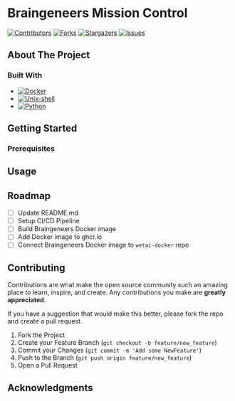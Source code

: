 # Braingeneers Mission Control

<!-- PROJECT SHIELDS -->
<!--
*** I'm using markdown "reference style" links for readability.
*** Reference links are enclosed in brackets [ ] instead of parentheses ( ).
*** See the bottom of this document for the declaration of the reference variables
*** for contributors-url, forks-url, etc. This is an optional, concise syntax you may use.
*** https://www.markdownguide.org/basic-syntax/#reference-style-links
-->
[![Contributors][contributors-shield]][contributors-url]
[![Forks][forks-shield]][forks-url]
[![Stargazers][stars-shield]][stars-url]
[![Issues][issues-shield]][issues-url]

<!-- ABOUT THE PROJECT -->
## About The Project

### Built With

* [![Docker][docker-shield]][docker-url]
* [![Unix-shell][shell-shield]][shell-url]
* [![Python][python-shield]][python-url]

<!-- GETTING STARTED -->
## Getting Started

### Prerequisites

<!-- USAGE EXAMPLES -->
## Usage

<!-- ROADMAP -->
## Roadmap

- [ ] Update README.md
- [ ] Setup CI/CD Pipeline
- [ ] Build Braingeneers Docker image
- [ ] Add Docker image to ghcr.io
- [ ] Connect Braingeneers Docker image to `wetai-docker` repo

<!-- CONTRIBUTING -->
## Contributing

Contributions are what make the open source community such an amazing place to learn, inspire, and create. Any contributions you make are **greatly appreciated**.

If you have a suggestion that would make this better, please fork the repo and create a pull request.

1. Fork the Project
2. Create your Feature Branch (`git checkout -b feature/new_feature`)
3. Commit your Changes (`git commit -m 'Add some NewFeature'`)
4. Push to the Branch (`git push origin feature/new_feature`)
5. Open a Pull Request

<!-- ACKNOWLEDGMENTS -->
## Acknowledgments

<!-- MARKDOWN LINKS & IMAGES -->
<!-- https://www.markdownguide.org/basic-syntax/#reference-style-links -->
[contributors-shield]: https://img.shields.io/github/contributors/uw-ssec/wetai-mc?style=for-the-badge
[contributors-url]: https://github.com/uw-ssec/wetai-mc/graphs/contributors
[forks-shield]: https://img.shields.io/github/forks/uw-ssec/wetai-mc?style=for-the-badge
[forks-url]: https://github.com/uw-ssec/wetai-mc/network/members
[stars-shield]: https://img.shields.io/github/stars/uw-ssec/wetai-mc?style=for-the-badge
[stars-url]: https://github.com/uw-ssec/wetai-mc/stargazers
[issues-shield]: https://img.shields.io/github/issues/uw-ssec/wetai-mc?style=for-the-badge
[issues-url]: https://github.com/uw-ssec/wetai-mc/issues

[docker-shield]: https://img.shields.io/badge/Docker-0db7ed?style=for-the-badge&logo=docker&logoColor=white
[docker-url]: https://www.docker.com/
[shell-shield]: https://img.shields.io/badge/Shell-4eaa25?style=for-the-badge&logo=gnubash&logoColor=white
[shell-url]: https://www.opengroup.org
[python-shield]: https://img.shields.io/badge/Python-646464?style=for-the-badge&logo=python&logoColor=white
[python-url]: https://www.python.org
